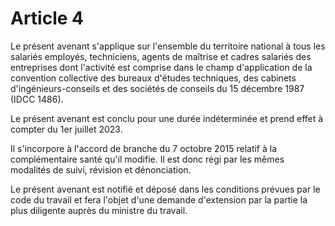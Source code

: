 # Article 4

Le présent avenant s'applique sur l'ensemble du territoire national à tous les salariés employés, techniciens, agents de maîtrise et cadres salariés des entreprises dont l'activité est comprise dans le champ d'application de la convention collective des bureaux d'études techniques, des cabinets d'ingénieurs-conseils et des sociétés de conseils du 15 décembre 1987 (IDCC 1486).   
  
Le présent avenant est conclu pour une durée indéterminée et prend effet à compter du 1er juillet 2023.   
  
Il s'incorpore à l'accord de branche du 7 octobre 2015 relatif à la complémentaire santé qu'il modifie. Il est donc régi par les mêmes modalités de suivi, révision et dénonciation.   
  
Le présent avenant est notifié et déposé dans les conditions prévues par le code du travail et fera l'objet d'une demande d'extension par la partie la plus diligente auprès du ministre du travail.

